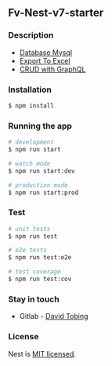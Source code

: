 ## Fv-Nest-v7-starter

### Description

- [Database Mysql](https://github.com/fvdavid/fv-nestv7-starter/tree/databaseMysql)
- [Export To Excel](https://github.com/fvdavid/fv-nestv7-starter/tree/exportToExcel)
- [CRUD with GraphQL](https://github.com/fvdavid/fv-nestv7-starter/tree/graphql-code)

### Installation

```bash
$ npm install
```

### Running the app

```bash
# development
$ npm run start

# watch mode
$ npm run start:dev

# production mode
$ npm run start:prod
```

### Test

```bash
# unit tests
$ npm run test

# e2e tests
$ npm run test:e2e

# test coverage
$ npm run test:cov
```

### Stay in touch

- Gitlab - [David Tobing](https://gitlab.com/fv.david)

### License
  Nest is [MIT licensed](LICENSE).